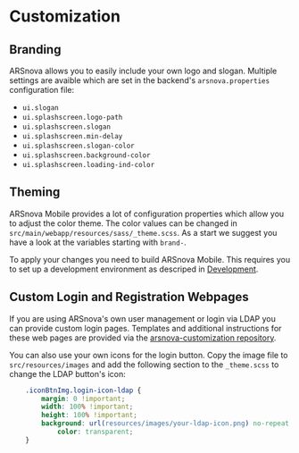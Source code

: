 # Customization

## Branding

ARSnova allows you to easily include your own logo and slogan.
Multiple settings are avaible which are set in the backend's `arsnova.properties` configuration file:

* `ui.slogan`
* `ui.splashscreen.logo-path`
* `ui.splashscreen.slogan`
* `ui.splashscreen.min-delay`
* `ui.splashscreen.slogan-color`
* `ui.splashscreen.background-color`
* `ui.splashscreen.loading-ind-color`


## Theming

ARSnova Mobile provides a lot of configuration properties which allow you to adjust the color theme.
The color values can be changed in `src/main/webapp/resources/sass/_theme.scss`.
As a start we suggest you have a look at the variables starting with `brand-`.

To apply your changes you need to build ARSnova Mobile.
This requires you to set up a development environment as descriped in [Development](development.md).


## Custom Login and Registration Webpages

If you are using ARSnova's own user management or login via LDAP you can provide custom login pages.
Templates and additional instructions for these web pages are provided via the
[arsnova-customization repository](https://github.com/thm-projects/arsnova-customization).

You can also use your own icons for the login button.
Copy the image file to `src/resources/images` and add the following section to the `_theme.scss` to change the LDAP button's icon:

```css
	.iconBtnImg.login-icon-ldap {
	    margin: 0 !important;
	    width: 100% !important;
	    height: 100% !important;
	    background: url(resources/images/your-ldap-icon.png) no-repeat center center;
			color: transparent;
	}
```
